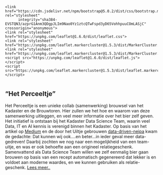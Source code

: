<html lang="en">
<head>
    <!-- Required meta tags -->
    <meta charset="utf-8">
    <meta name="viewport" content="width=device-width, initial-scale=1">

    <link href="https://cdn.jsdelivr.net/npm/bootstrap@5.0.2/dist/css/bootstrap.min.css" rel="stylesheet"
          integrity="sha384-EVSTQN3/azprG1Anm3QDgpJLIm9Nao0Yz1ztcQTwFspd3yD65VohhpuuCOmLASjC" crossorigin="anonymous">
    <link rel="stylesheet" href="https://unpkg.com/leaflet@1.6.0/dist/leaflet.css">
    <link rel="stylesheet" href="https://unpkg.com/leaflet.markercluster@1.5.3/dist/MarkerCluster.css"/>
    <link rel="stylesheet" href="https://unpkg.com/leaflet.markercluster@1.5.3/dist/MarkerCluster.Default.css"/>
    <script src="https://unpkg.com/leaflet@1.6.0/dist/leaflet.js"></script>
    <script src="https://unpkg.com/leaflet.markercluster@1.5.3/dist/leaflet.markercluster.js"></script>
</head>
<body>
<div class="row p-2" style="max-width: 100vw; height: 30vh; max-height: 30vh; overflow: auto">
    <h2>“Het Perceeltje”</h2>
    <span>
        Het Perceeltje is een unieke collab (samenwerking) brouwsel van het Kadaster en de Brouwtoren. Hier zullen we
        het
        hoe en waarom van deze samenwerking uitleggen, en veel meer informatie over het bier zelf geven. Het initiatief
        is
        ontstaan bij het Kadaster Data Science Team, waarin veel Data, IT en AI kennis is verenigd binnen het Kadaster.
        Op
        basis van het artikel op <a
            href="https://medium.com/@koenvandenheuvel/how-to-brew-a-beer-with-artificial-intelligence-6c742f5fd843">Medium</a>
        en de door het Uiltje gebrouwen <a href="https://www.uiltjebrewing.com/en/product/data-driven-neipa/">data-driven-neipa</a>
        kwam de gedachte: Dat kunnen wij ook….en beter…in ieder geval meer data-gedreven! Daarbij zochten we nog naar
        een
        mogelijkheid van een team-uitje, en was er ook behoefte aan een origineel relatiegeschenk. Samenvattend als Data
        Science Team willen we zelf eenmalig bier gaan brouwen op basis van een recept automatisch gegenereerd dat
        lekker is
        en voldoet aan moderne waardes, en we kunnen gebruiken als relatie-geschenk.
        <a href="#" data-bs-toggle="modal" data-bs-target="#exampleModal">
            Lees meer..
        </a>
    </span>
</div>
<div id="map-holder" style="max-width: 100vw; height: 70vh; max-height: 70vh; overflow: hidden"></div>
<div class="modal fade" id="exampleModal" tabindex="-1" aria-labelledby="exampleModalLabel" aria-hidden="true">
    <div class="modal-dialog modal-fullscreen">
        <div class="modal-content">
            <div class="modal-header">
                <h5 class="modal-title" id="exampleModalLabel">“Het Perceeltje”</h5>
                <button type="button" class="btn-close" data-bs-dismiss="modal" aria-label="Close"></button>
            </div>
            <div class="modal-body">
                <b>Wat betekent dat nou een automatisch gegeneerd recept?
                    Of in andere woorden: data gedreven bier, en de inzet van kunstmatige intelligentie?</b>
                <br>
                Zoals in het <a
                    href="https://medium.com/@koenvandenheuvel/how-to-brew-a-beer-with-artificial-intelligence-6c742f5fd843">artikel</a>
                beschreven zijn de Brewdog recepten open beschikbaar. Helaas zijn ze 1 van de weinige brouwers die dit
                doen. Daarnaast weten we de scores van drinkers van dit biertje op basis van Untappd beoordelingen. Op
                basis hiervan kunnen we een AI model trainen, en een miljoen recepten genereren en daarbij een
                voorspelling doen van een potentiele untappd score. De recepten van de hoogste scores hebben we
                meegenomen naar de Brouwer.
                Maar we hebben nog meer AI toegepast op het Etiket. Het plaatje op de voorkant van het etiket is
                gegenereerd middels <a href="https://openai.com/dall-e-2/">DALL-E-2</a>. Een nieuw AI-systeem dat
                realistische afbeeldingen en kunst kan maken van een beschrijving in natuurlijke taal.
                <br>
                <b>Meer Kadaster inbreng</b>
                <br>
                Daarnaast hadden we ook andere Kadaster gerelateerde uitgangspunten:
                <br>
                • Duurzaam: Een lage emissie voetafdruk door de inzet van lokale grondstoffen. We hebben de ingedrienten
                uit het recept vertaald naar Nederlandse equivalenten. Zodat we ook kunnen spreken van een Lokaal
                Nederlands bier.
                <br>
                • Transparantie, openheid: We zijn volledig open en transparant over het bier. Ook het recept is open
                beschikbaar, en we nodigen iedereen uit om dit recept verder te verbeteren.
                <br>
                • Herkomst transparantie: De voedselketen zou volledig transparant moeten zijn; dat zijn we dus ook over
                de herkomst van de ingedrienten.
                <br>
                • Innovatief: Door samen te werken met een jonge innovatieve brouwerij.
                <br>

                <b>De rol van Brouwtoren</b>
                <br>
                Brouwtoren heeft geholpen om het idee verder uit te werken, en belangrijker om op basis van hun
                vakmanschap het recept fijn te slijpen naar een lekker drinkbaar bier. Bij deze jonge en innovatieve
                brouwer konden we de Data/IT wereld van het Kadaster laten samensmelten met het vakmanschap van een
                bierbrouwerij. Brouwtoren heeft de leiding genomen in het proces om doormiddel van een proefbrouwsel,
                een proeverij met scores, en vervolgens in het productieproces te komen tot dit biertje.
                <br>
                <br>
                De ingredienten:
                <br>
                Het recept:
                <br>
                Untappd
                <br>
                Map applicatie
            </div>
            <div class="modal-footer">
                <button type="button" class="btn btn-secondary" data-bs-dismiss="modal">Close</button>
            </div>
        </div>
    </div>
</div>

<script>
    function getLocation() {
        if (navigator.geolocation) {
            navigator.geolocation.getCurrentPosition(postPosition);
        } else {
            console.error("Geolocation is not supported by this browser.");
        }
    }

    function postPosition(position) {
        const lat = position.coords.latitude;
        const long = position.coords.longitude;

        var xhr = new XMLHttpRequest();
        xhr.open("POST", 'https://labs.kadaster.nl/bier/insertlocations', true);
        xhr.setRequestHeader('Content-Type', 'application/json');
        xhr.send(JSON.stringify({lat, long}));
    }

    function main() {
        const mapHolder = document.getElementById('map-holder');
        mapHolder.style.height = '70vh';

        const map = L.map('map-holder', {
            // Set latitude and longitude of the map center (required)
            center: [52.370216, 4.895168],
            // Set the initial zoom level, values 0-18, where 0 is most zoomed-out (required)
            zoom: 8,
        });

        L.control.scale().addTo(map);

        L.tileLayer('https://service.pdok.nl/brt/achtergrondkaart/wmts/v2_0?service=WMTS&request=GetTile&version=1.0.0&layer=standaard&style=default&tilematrixset=EPSG%3A3857&format=image%2Fpng&height=256&width=256&tilematrix={z}&tilecol={x}&tilerow={y}').addTo(map);

        let clusterGroup;

        function getData() {
            try {
                fetch('https://labs.kadaster.nl/bier/getlocations')
                    .then(response => response.json())
                    .then(locations => {
                        if (clusterGroup) map.removeLayer(clusterGroup);
                        clusterGroup = L.markerClusterGroup();
                        for (const location of locations) {
                            clusterGroup.addLayer(L.marker(new L.LatLng(location.Latitude, location.Longitude)));
                        }
                        map.addLayer(clusterGroup);
                    })
            } finally {
                setTimeout(getData, 10000);
            }
        }

        getData();

        const urlParams = new URLSearchParams(window.location.search);
        if (urlParams.get('location') === 'qr') {
            getLocation();
        }
    }

    window.onload = main;
</script>

<script src="https://cdn.jsdelivr.net/npm/bootstrap@5.0.2/dist/js/bootstrap.bundle.min.js"
        integrity="sha384-MrcW6ZMFYlzcLA8Nl+NtUVF0sA7MsXsP1UyJoMp4YLEuNSfAP+JcXn/tWtIaxVXM"
        crossorigin="anonymous"></script>
</body>
</html>
